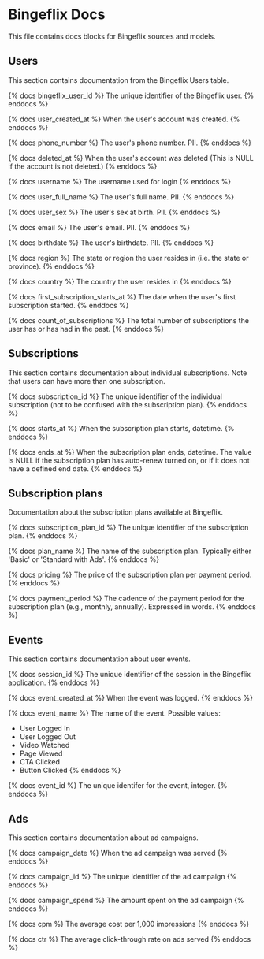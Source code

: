 # Bingeflix Docs
This file contains docs blocks for Bingeflix sources and models.

## Users
This section contains documentation from the Bingeflix Users table.

{% docs bingeflix_user_id %}
The unique identifier of the Bingeflix user.
{% enddocs %}

{% docs user_created_at %}
When the user's account was created.
{% enddocs %}

{% docs phone_number %}
The user's phone number. PII.
{% enddocs %}

{% docs deleted_at %}
When the user's account was deleted (This is NULL if the account is not deleted.)
{% enddocs %}

{% docs username %}
The username used for login
{% enddocs %}

{% docs user_full_name %}
The user's full name. PII.
{% enddocs %}

{% docs user_sex %}
The user's sex at birth. PII.
{% enddocs %}

{% docs email %}
The user's email. PII.
{% enddocs %}

{% docs birthdate %}
The user's birthdate. PII.
{% enddocs %}

{% docs region %}
The state or region the user resides in (i.e. the state or province).
{% enddocs %}

{% docs country %}
The country the user resides in
{% enddocs %}

{% docs first_subscription_starts_at %}
The date when the user's first subscription started.
{% enddocs %}

{% docs count_of_subscriptions %}
The total number of subscriptions the user has or has had in the past.
{% enddocs %}

## Subscriptions

This section contains documentation about individual subscriptions. Note that users can have more than one subscription.

{% docs subscription_id %}
The unique identifier of the individual subscription (not to be confused with the subscription plan).
{% enddocs %}

{% docs starts_at %}
When the subscription plan starts, datetime.
{% enddocs %}

{% docs ends_at %}
When the subscription plan ends, datetime. The value is NULL if the subscription plan has auto-renew turned on, or if it does not have a defined end date.
{% enddocs %}

## Subscription plans

Documentation about the subscription plans available at Bingeflix.

{% docs subscription_plan_id %}
The unique identifier of the subscription plan.
{% enddocs %}

{% docs plan_name %}
The name of the subscription plan. Typically either 'Basic' or 'Standard with Ads'.
{% enddocs %}

{% docs pricing %}
The price of the subscription plan per payment period.
{% enddocs %}

{% docs payment_period %}
The cadence of the payment period for the subscription plan (e.g., monthly, annually). Expressed in words.
{% enddocs %}

## Events
This section contains documentation about user events.

{% docs session_id %}
The unique identifier of the session in the Bingeflix application.
{% enddocs %}

{% docs event_created_at %}
When the event was logged.
{% enddocs %}

{% docs event_name %}
The name of the event. Possible values:
- User Logged In
- User Logged Out
- Video Watched
- Page Viewed
- CTA Clicked
- Button Clicked
{% enddocs %}

{% docs event_id %}
The unique identifer for the event, integer.
{% enddocs %}

## Ads

This section contains documentation about ad campaigns.

{% docs campaign_date %}
When the ad campaign was served
{% enddocs %}

{% docs campaign_id %}
The unique identifier of the ad campaign
{% enddocs %}

{% docs campaign_spend %}
The amount spent on the ad campaign
{% enddocs %}

{% docs cpm %}
The average cost per 1,000 impressions
{% enddocs %}

{% docs ctr %}
The average click-through rate on ads served
{% enddocs %}